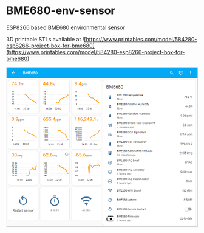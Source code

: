# BME680-env-sensor
ESP8266 based BME680 environmental sensor

3D printable STLs available at ![https://www.printables.com/model/584280-esp8266-project-box-for-bme680](https://www.printables.com/model/584280-esp8266-project-box-for-bme680)

![BME680 in ESPHome](https://github.com/withanhdammit/BME680-env-sensor/blob/main/pics/BME680%20ESP8266%20ESPHome.png)

